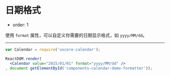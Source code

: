 # 日期格式

- order: 1

使用 `format` 属性，可以自定义你需要的日期显示格式，如 `yyyy/MM/dd`。

---

````jsx
var Calendar = require('uxcore-calendar');

ReactDOM.render(
  <Calendar value="2015/01/01" format="yyyy/MM/dd" />
, document.getElementById('components-calendar-demo-formatter'));
````
